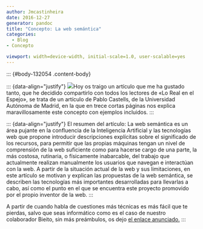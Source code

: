 ```yaml
---
author: Jmcastinheira
date: 2016-12-27
generator: pandoc
title: "Concepto: La web semántica"
categories:
  - Blog
- Concepto

viewport: width=device-width, initial-scale=1.0, user-scalable=yes
---
```




::: {#body-132054 .content-body}
<div>



::: {data-align="justify"}
    [![](http://www.csus.edu/indiv/d/dowdenb/graphics/penguin-logic.jpg)](http://www.csus.edu/indiv/d/dowdenb/graphics/penguin-logic.jpg)Hoy os traigo un artículo que me ha gustado tanto, que he decidido compartirlo con todos los lectores de «Lo Real en el Espejo», se trata de un artículo de Pablo Castells, de la Universidad Autónoma de Madrid, en la que en trece cortas páginas nos explica maravillosamente este concepto con ejemplos incluidos.
:::

::: {data-align="justify"}
    El resumen del artículo: La web semántica es un área pujante en la confluencia de la Inteligencia Artificial y las tecnologías web que propone introducir descripciones explícitas sobre el significado de los recursos, para permitir que las propias máquinas tengan un nivel de comprensión de la web suficiente como para hacerse cargo de una parte, la más costosa, rutinaria, o físicamente inabarcable, del trabajo que actualmente realizan manualmente los usuarios que navegan e interactúan con la web. A partir de la situación actual de la web y sus limitaciones, en este artículo se motivan y explican las propuestas de la web semántica, se describen las tecnologías más importantes desarrolladas para llevarlas a cabo, así como el punto en el que se encuentra este proyecto promovido por el propio inventor de la web.
:::

A partir de cuando habla de cuestiones más técnicas es más fácil que te
pierdas, salvo que seas informático como es el caso de nuestro
colaborador Bieito, sin más preámbulos, os dejo [el enlace
anunciado.](http://arantxa.ii.uam.es/%7Ecastells/publications/castells-uclm03.pdf)
:::
